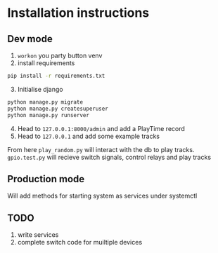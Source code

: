 # Installation instructions

## Dev mode
1. `workon` you party button venv
2. install requirements

``` bash
pip install -r requirements.txt
```

3. Initialise django
``` bash
python manage.py migrate
python manage.py createsuperuser
python manage.py runserver
```
4. Head to `127.0.0.1:8000/admin` and add a PlayTime record
5. Head to `127.0.0.1` and add some example tracks

From here `play_random.py` will interact with the db to play tracks. `gpio.test.py` will recieve switch signals, control relays and play tracks

## Production mode

Will add methods for starting system as services under systemctl

## TODO

1. write services
2. complete switch code for muiltiple devices
